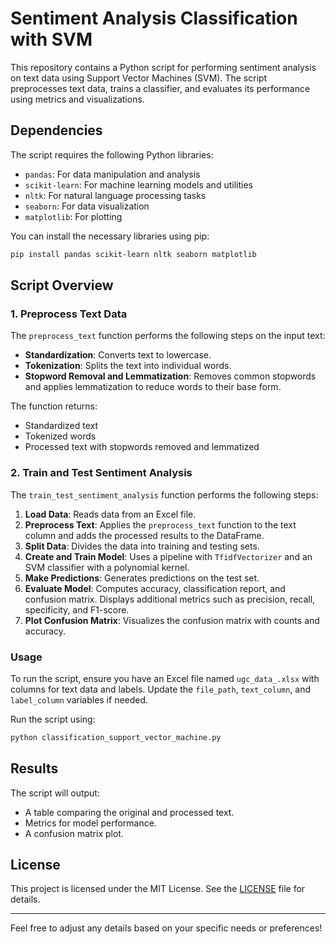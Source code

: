 # Sentiment Analysis Classification with SVM

This repository contains a Python script for performing sentiment analysis on text data using Support Vector Machines (SVM). The script preprocesses text data, trains a classifier, and evaluates its performance using metrics and visualizations.

## Dependencies

The script requires the following Python libraries:

- `pandas`: For data manipulation and analysis
- `scikit-learn`: For machine learning models and utilities
- `nltk`: For natural language processing tasks
- `seaborn`: For data visualization
- `matplotlib`: For plotting

You can install the necessary libraries using pip:

```bash
pip install pandas scikit-learn nltk seaborn matplotlib
```

## Script Overview

### 1. **Preprocess Text Data**

The `preprocess_text` function performs the following steps on the input text:
- **Standardization**: Converts text to lowercase.
- **Tokenization**: Splits the text into individual words.
- **Stopword Removal and Lemmatization**: Removes common stopwords and applies lemmatization to reduce words to their base form.

The function returns:
- Standardized text
- Tokenized words
- Processed text with stopwords removed and lemmatized

### 2. **Train and Test Sentiment Analysis**

The `train_test_sentiment_analysis` function performs the following steps:
1. **Load Data**: Reads data from an Excel file.
2. **Preprocess Text**: Applies the `preprocess_text` function to the text column and adds the processed results to the DataFrame.
3. **Split Data**: Divides the data into training and testing sets.
4. **Create and Train Model**: Uses a pipeline with `TfidfVectorizer` and an SVM classifier with a polynomial kernel.
5. **Make Predictions**: Generates predictions on the test set.
6. **Evaluate Model**: Computes accuracy, classification report, and confusion matrix. Displays additional metrics such as precision, recall, specificity, and F1-score.
7. **Plot Confusion Matrix**: Visualizes the confusion matrix with counts and accuracy.

### Usage

To run the script, ensure you have an Excel file named `ugc_data_.xlsx` with columns for text data and labels. Update the `file_path`, `text_column`, and `label_column` variables if needed.

Run the script using:

```bash
python classification_support_vector_machine.py
```

## Results

The script will output:
- A table comparing the original and processed text.
- Metrics for model performance.
- A confusion matrix plot.

## License

This project is licensed under the MIT License. See the [LICENSE](LICENSE) file for details.

---

Feel free to adjust any details based on your specific needs or preferences!
